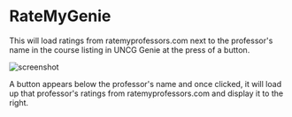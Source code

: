 # RateMyGenie
This will load ratings from ratemyprofessors.com next to the professor's name in the course listing in UNCG Genie at the press of a button.

![screenshot](http://i.imgur.com/pf9yJ6t.png)

A button appears below the professor's name and once clicked, it will load up that professor's ratings from ratemyprofessors.com
and display it to the right.
